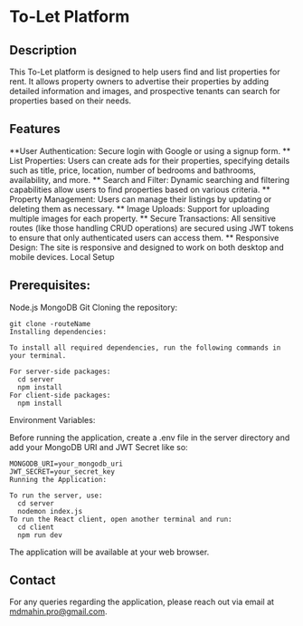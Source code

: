 # To-Let Platform

## Description
This To-Let platform is designed to help users find and list properties for rent. It allows property owners to advertise their properties by adding detailed information and images, and prospective tenants can search for properties based on their needs.

## Features
**User Authentication: Secure login with Google or using a signup form.
** List Properties: Users can create ads for their properties, specifying details such as title, price, location, number of bedrooms and bathrooms, availability, and more.
** Search and Filter: Dynamic searching and filtering capabilities allow users to find properties based on various criteria.
** Property Management: Users can manage their listings by updating or deleting them as necessary.
** Image Uploads: Support for uploading multiple images for each property.
** Secure Transactions: All sensitive routes (like those handling CRUD operations) are secured using JWT tokens to ensure that only authenticated users can access them.
** Responsive Design: The site is responsive and designed to work on both desktop and mobile devices.
Local Setup

## Prerequisites:

Node.js
MongoDB
Git
Cloning the repository:
```
git clone -routeName
Installing dependencies:

To install all required dependencies, run the following commands in your terminal.

For server-side packages:
  cd server
  npm install
For client-side packages:
  npm install
```
Environment Variables:

Before running the application, create a .env file in the server directory and add your MongoDB URI and JWT Secret like so:

```
MONGODB_URI=your_mongodb_uri
JWT_SECRET=your_secret_key
Running the Application:

To run the server, use:
  cd server
  nodemon index.js
To run the React client, open another terminal and run:
  cd client
  npm run dev
```

The application will be available at your web browser.

## Contact
For any queries regarding the application, please reach out via email at mdmahin.pro@gmail.com.

